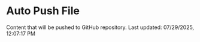 # Auto Push File

Content that will be pushed to GitHub repository.
Last updated: 07/29/2025, 12:07:17 PM
